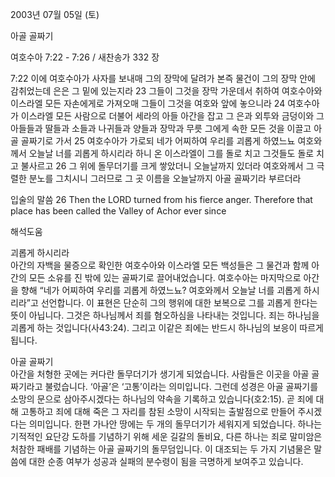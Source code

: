 2003년 07월 05일 (토)

아골 골짜기



여호수아 7:22 - 7:26 / 새찬송가 332 장


7:22 이에 여호수아가 사자를 보내매 그의 장막에 달려가 본즉 물건이 그의 장막 안에 감취었는데 은은 그 밑에 있는지라 
23 그들이 그것을 장막 가운데서 취하여 여호수아와 이스라엘 모든 자손에게로 가져오매 그들이 그것을 여호와 앞에 놓으니라 
24 여호수아가 이스라엘 모든 사람으로 더불어 세라의 아들 아간을 잡고 그 은과 외투와 금덩이와 그 아들들과 딸들과 소들과 나귀들과 양들과 장막과 무릇 그에게 속한 모든 것을 이끌고 아골 골짜기로 가서 
25 여호수아가 가로되 네가 어찌하여 우리를 괴롭게 하였느뇨 여호와께서 오늘날 너를 괴롭게 하시리라 하니 온 이스라엘이 그를 돌로 치고 그것들도 돌로 치고 불사르고 
26 그 위에 돌무더기를 크게 쌓았더니 오늘날까지 있더라 여호와께서 그 극렬한 분노를 그치시니 그러므로 그 곳 이름을 오늘날까지 아골 골짜기라 부르더라 

입술의 말씀 
26 Then the LORD turned from his fierce anger. Therefore that place has been called the Valley of Achor ever since

해석도움





괴롭게 하시리라  
아간의 자백을 물증으로 확인한 여호수아와 이스라엘 모든 백성들은 그 물건과 함께 아간의 모든 소유를 진 밖에 있는 골짜기로 끌어내었습니다. 여호수아는 마지막으로 아간을 향해 “네가 어찌하여 우리를 괴롭게 하였느뇨? 여호와께서 오늘날 너를 괴롭게 하시리라”고 선언합니다. 이 표현은 단순히 그의 행위에 대한 보복으로 그를 괴롭게 한다는 뜻이 아닙니다. 그것은 하나님께서 죄를 혐오하심을 나타내는 것입니다. 죄는 하나님을 괴롭게 하는 것입니다(사43:24). 그리고 이같은 죄에는 반드시 하나님의 보응이 따르게 됩니다.   

아골 골짜기  
아간을 처형한 곳에는 커다란 돌무더기가 생기게 되었습니다. 사람들은 이곳을 아골 골짜기라고 불렀습니다. ‘아골’은 ‘고통’이라는 의미입니다. 그런데 성경은 아골 골짜기를 소망의 문으로 삼아주시겠다는 하나님의 약속을 기록하고 있습니다(호2:15). 곧 죄에 대해 고통하고 죄에 대해 죽은 그 자리를 참된 소망이 시작되는 출발점으로 만들어 주시겠다는 의미입니다. 한편 가나안 땅에는 두 개의 돌무더기가 세워지게 되었습니다. 하나는 기적적인 요단강 도하를 기념하기 위해 세운 길갈의 돌비요, 다른 하나는 죄로 말미암은 처참한 패배를 기념하는 아골 골짜기의 돌무덤입니다. 이 대조되는 두 가지 기념물은 말씀에 대한 순종 여부가 성공과 실패의 분수령이 됨을 극명하게 보여주고 있습니다.